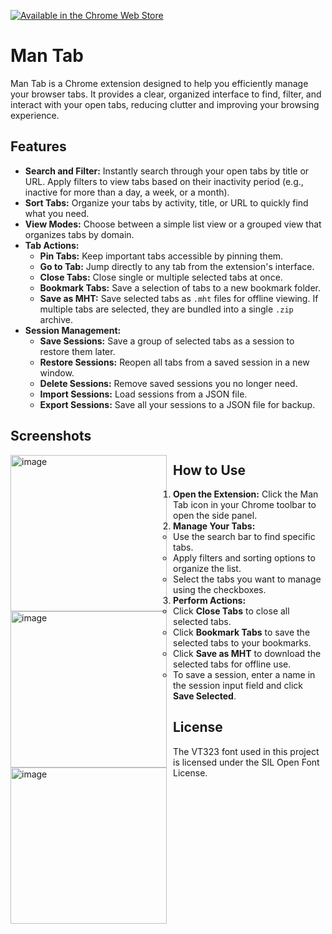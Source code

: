 <a href="https://chromewebstore.google.com/detail/man-tab/kblpjoppmghjjcbdnnffdmciipdcbgfo" title="Available in the Chrome Web Store"><img src="https://github.com/user-attachments/assets/53689556-fdda-4759-a40a-937d3645497c" alt="Available in the Chrome Web Store"></a>


# Man Tab

Man Tab is a Chrome extension designed to help you efficiently manage your browser tabs. It provides a clear, organized interface to find, filter, and interact with your open tabs, reducing clutter and improving your browsing experience.

## Features

- **Search and Filter:** Instantly search through your open tabs by title or URL. Apply filters to view tabs based on their inactivity period (e.g., inactive for more than a day, a week, or a month).
- **Sort Tabs:** Organize your tabs by activity, title, or URL to quickly find what you need.
- **View Modes:** Choose between a simple list view or a grouped view that organizes tabs by domain.
- **Tab Actions:**
  - **Pin Tabs:** Keep important tabs accessible by pinning them.
  - **Go to Tab:** Jump directly to any tab from the extension's interface.
  - **Close Tabs:** Close single or multiple selected tabs at once.
  - **Bookmark Tabs:** Save a selection of tabs to a new bookmark folder.
  - **Save as MHT:** Save selected tabs as `.mht` files for offline viewing. If multiple tabs are selected, they are bundled into a single `.zip` archive.
- **Session Management:**
  - **Save Sessions:** Save a group of selected tabs as a session to restore them later.
  - **Restore Sessions:** Reopen all tabs from a saved session in a new window.
  - **Delete Sessions:** Remove saved sessions you no longer need.
  - **Import Sessions:** Load sessions from a JSON file.
  - **Export Sessions:** Save all your sessions to a JSON file for backup.

## Screenshots
<img alt="image" src="https://github.com/user-attachments/assets/bd58ba8d-d1ba-441d-9b02-959671674b31"
     style="float: left; margin-right: 10px;"
     width="250" />
<img alt="image" src="https://github.com/user-attachments/assets/aa06aa4e-a819-4bee-912b-1b409bbdbad1"
     style="float: left; margin-right: 10px;"
     width="250" />
<img alt="image" src="https://github.com/user-attachments/assets/e67383ea-50cb-4acc-a1c6-c01351571e88"
     style="float: left; margin-right: 10px;"
     width="250" />

## How to Use

1. **Open the Extension:** Click the Man Tab icon in your Chrome toolbar to open the side panel.
2. **Manage Your Tabs:**
   - Use the search bar to find specific tabs.
   - Apply filters and sorting options to organize the list.
   - Select the tabs you want to manage using the checkboxes.
3. **Perform Actions:**
   - Click **Close Tabs** to close all selected tabs.
   - Click **Bookmark Tabs** to save the selected tabs to your bookmarks.
   - Click **Save as MHT** to download the selected tabs for offline use.
   - To save a session, enter a name in the session input field and click **Save Selected**.

## License

The VT323 font used in this project is licensed under the SIL Open Font License.
